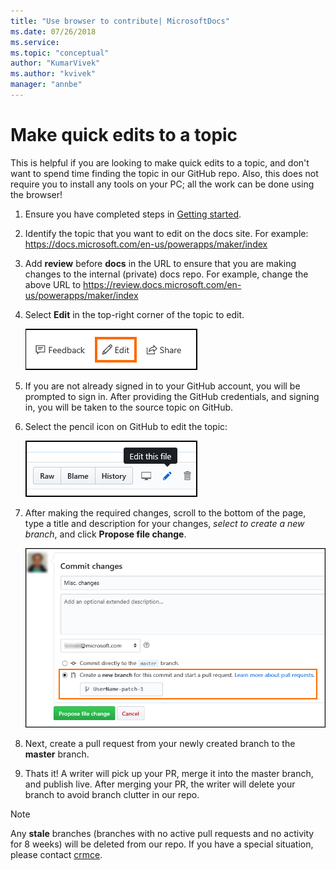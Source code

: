 ```yaml
---
title: "Use browser to contribute| MicrosoftDocs"
ms.date: 07/26/2018
ms.service: 
ms.topic: "conceptual"
author: "KumarVivek"
ms.author: "kvivek"
manager: "annbe"
---
```


# Make quick edits to a topic

This is helpful if you are looking to make quick edits to a topic, and don't want to spend time finding the topic in our GitHub repo. Also, this does not require you to install any tools on your PC; all the work can be done using the browser! 

1. Ensure you have completed steps in [Getting started](getting-started.md).
 
2. Identify the topic that you want to edit on the docs site. For example:
    <https://docs.microsoft.com/en-us/powerapps/maker/index>

2.  Add **review** before **docs** in the URL to ensure that you are making
    changes to the internal (private) docs repo. For example, change the above
    URL to <https://review.docs.microsoft.com/en-us/powerapps/maker/index>

3.  Select **Edit** in the top-right corner of the topic to edit.  
    

    ![](media/quick-edits-01.png)

4.  If you are not already signed in to your GitHub account, you will be
    prompted to sign in. After providing the GitHub credentials, and signing in,
    you will be taken to the source topic on GitHub.

5.  Select the pencil icon on GitHub to edit the topic:  
    

    ![](media/quick-edits-02.png)

6.  After making the required changes, scroll to the bottom of the page, type a
    title and description for your changes, *select to create a new branch*, and
    click **Propose file change**.     

    ![](media/quick-edits-03.png)

7.  Next, create a pull request from
    your newly created branch to the **master** branch.

8.  Thats it! A writer will pick up your PR, merge it into the master branch, and publish live. After merging your PR, the writer will delete your branch to avoid branch clutter in our repo.

> [!NOTE]
> Any **stale** branches (branches with no active pull requests and no activity for 8 weeks) will be deleted from our repo. If you have a special situation, please contact [crmce](mailto:crmce@microsoft.com).